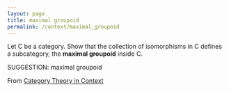 ```yaml
---
layout: page
title: maximal groupoid
permalink: /context/maximal_groupoid
---
```

 Let $\mathsf{C}$ be a category. Show that the collection of isomorphisms in $\mathsf{C}$ defines a subcategory, the **maximal groupoid** inside $\mathsf{C}$.


SUGGESTION: maximal groupoid

From [Category Theory in Context](https://mathgloss.github.io/MathGloss/context.html)